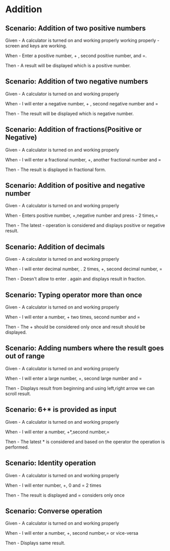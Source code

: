# Addition

## Scenario: Addition of two positive numbers

Given - A calculator is turned on and working properly
        working properly - screen and keys are working.

When - Enter a positive number, + , second positive number, and =.

Then - A result will be displayed which is a positive number.

## Scenario: Addition of two negative numbers
  
Given - A calculator is turned on and working properly

When - I will enter a negative number, + , second negative number and =

Then - The result will be displayed which is negative number.

## Scenario: Addition of fractions(Positive or Negative)
  
Given - A calculator is turned on and working properly

When - I will enter a fractional number, +, another fractional number and =

Then - The result is displayed in fractional form.
  
## Scenario: Addition of positive and negative number

Given - A calculator is turned on and working properly

When - Enters positive number, +,negative number and press - 2 times,=

Then - The latest - operation is considered and displays positive or negative result.

## Scenario: Addition of decimals

Given - A calculator is turned on and working properly

When - I will enter decimal number, . 2 times, +, second decimal number, =

Then - Doesn't allow to enter . again and displays result in fraction.
  
## Scenario: Typing operator more than once

Given - A calculator is turned on and working properly

When - I will enter a number, + two times, second number and =

Then - The + should be considered only once and result should be displayed.

## Scenario: Adding numbers where the result goes out of range

Given - A calculator is turned on and working properly

When - I will enter a large number, +, second large number and =

Then - Displays result from beginning and using left,right arrow we can scroll result.

## Scenario: 6+* is provided as input

Given - A calculator is turned on and working properly

When - I will enter a number, +*,second number,=

Then - The latest * is considered and based on the operator the operation is performed.

## Scenario: Identity operation

Given - A calculator is turned on and working properly

When - I will enter number, +, 0 and = 2 times

Then - The result is displayed and = considers only once

## Scenario: Converse operation

Given - A calculator is turned on and working properly

When - I will enter a number, +, second number,= or vice-versa

Then - Displays same result.
